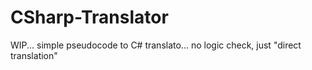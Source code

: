 # CSharp-Translator

WIP... simple pseudocode to C# translato... no logic check, just "direct translation"

